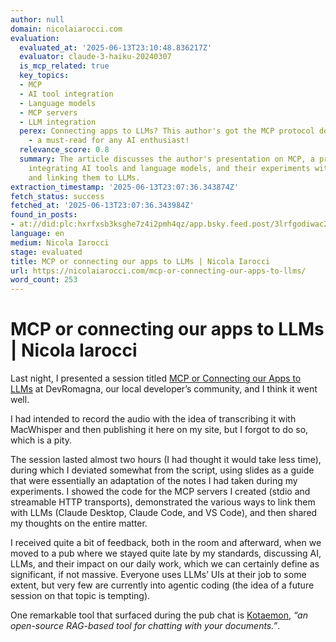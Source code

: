 ```yaml
---
author: null
domain: nicolaiarocci.com
evaluation:
  evaluated_at: '2025-06-13T23:10:48.836217Z'
  evaluator: claude-3-haiku-20240307
  is_mcp_related: true
  key_topics:
  - MCP
  - AI tool integration
  - Language models
  - MCP servers
  - LLM integration
  perex: Connecting apps to LLMs? This author's got the MCP protocol down to a science
    - a must-read for any AI enthusiast!
  relevance_score: 0.8
  summary: The article discusses the author's presentation on MCP, a protocol for
    integrating AI tools and language models, and their experiments with MCP servers
    and linking them to LLMs.
extraction_timestamp: '2025-06-13T23:07:36.343874Z'
fetch_status: success
fetched_at: '2025-06-13T23:07:36.343984Z'
found_in_posts:
- at://did:plc:hxrfxsb3ksghe7z4i2pmh4qz/app.bsky.feed.post/3lrfgodiwac2i
language: en
medium: Nicola Iarocci
stage: evaluated
title: MCP or connecting our apps to LLMs | Nicola Iarocci
url: https://nicolaiarocci.com/mcp-or-connecting-our-apps-to-llms/
word_count: 253
---
```


# MCP or connecting our apps to LLMs | Nicola Iarocci

Last night, I presented a session titled [MCP or Connecting our Apps to LLMs](https://www.meetup.com/devromagna/events/308179204/) at DevRomagna, our local developer’s community, and I think it went well.

I had intended to record the audio with the idea of transcribing it with MacWhisper and then publishing it here on my site, but I forgot to do so, which is a pity.

The session lasted almost two hours \(I had thought it would take less time\), during which I deviated somewhat from the script, using slides as a guide that were essentially an adaptation of the notes I had taken during my experiments. I showed the code for the MCP servers I created \(stdio and streamable HTTP transports\), demonstrated the various ways to link them with LLMs \(Claude Desktop, Claude Code, and VS Code\), and then shared my thoughts on the entire matter.

I received quite a bit of feedback, both in the room and afterward, when we moved to a pub where we stayed quite late by my standards, discussing AI, LLMs, and their impact on our daily work, which we can certainly define as significant, if not massive. Everyone uses LLMs’ UIs at their job to some extent, but very few are currently into agentic coding \(the idea of a future session on that topic is tempting\).

One remarkable tool that surfaced during the pub chat is [Kotaemon](https://github.com/Cinnamon/kotaemon), _“an open-source RAG-based tool for chatting with your documents.”_.